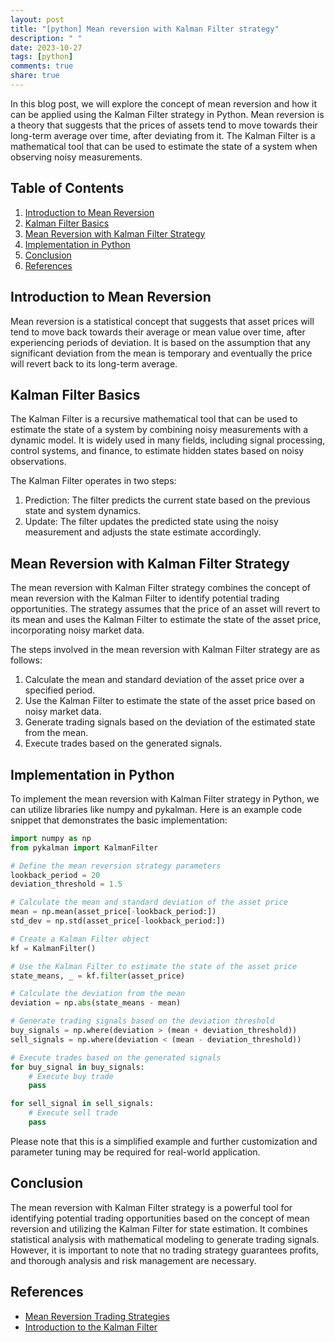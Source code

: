 ```yaml
---
layout: post
title: "[python] Mean reversion with Kalman Filter strategy"
description: " "
date: 2023-10-27
tags: [python]
comments: true
share: true
---
```


In this blog post, we will explore the concept of mean reversion and how it can be applied using the Kalman Filter strategy in Python. Mean reversion is a theory that suggests that the prices of assets tend to move towards their long-term average over time, after deviating from it. The Kalman Filter is a mathematical tool that can be used to estimate the state of a system when observing noisy measurements.

## Table of Contents
1. [Introduction to Mean Reversion](#introduction-to-mean-reversion)
2. [Kalman Filter Basics](#kalman-filter-basics)
3. [Mean Reversion with Kalman Filter Strategy](#mean-reversion-with-kalman-filter-strategy)
4. [Implementation in Python](#implementation-in-python)
5. [Conclusion](#conclusion)
6. [References](#references)

## Introduction to Mean Reversion
Mean reversion is a statistical concept that suggests that asset prices will tend to move back towards their average or mean value over time, after experiencing periods of deviation. It is based on the assumption that any significant deviation from the mean is temporary and eventually the price will revert back to its long-term average.

## Kalman Filter Basics
The Kalman Filter is a recursive mathematical tool that can be used to estimate the state of a system by combining noisy measurements with a dynamic model. It is widely used in many fields, including signal processing, control systems, and finance, to estimate hidden states based on noisy observations.

The Kalman Filter operates in two steps:
1. Prediction: The filter predicts the current state based on the previous state and system dynamics.
2. Update: The filter updates the predicted state using the noisy measurement and adjusts the state estimate accordingly.

## Mean Reversion with Kalman Filter Strategy
The mean reversion with Kalman Filter strategy combines the concept of mean reversion with the Kalman Filter to identify potential trading opportunities. The strategy assumes that the price of an asset will revert to its mean and uses the Kalman Filter to estimate the state of the asset price, incorporating noisy market data.

The steps involved in the mean reversion with Kalman Filter strategy are as follows:
1. Calculate the mean and standard deviation of the asset price over a specified period.
2. Use the Kalman Filter to estimate the state of the asset price based on noisy market data.
3. Generate trading signals based on the deviation of the estimated state from the mean.
4. Execute trades based on the generated signals.

## Implementation in Python
To implement the mean reversion with Kalman Filter strategy in Python, we can utilize libraries like numpy and pykalman. Here is an example code snippet that demonstrates the basic implementation:

```python
import numpy as np
from pykalman import KalmanFilter

# Define the mean reversion strategy parameters
lookback_period = 20
deviation_threshold = 1.5

# Calculate the mean and standard deviation of the asset price
mean = np.mean(asset_price[-lookback_period:])
std_dev = np.std(asset_price[-lookback_period:])

# Create a Kalman Filter object
kf = KalmanFilter()

# Use the Kalman Filter to estimate the state of the asset price
state_means, _ = kf.filter(asset_price)

# Calculate the deviation from the mean
deviation = np.abs(state_means - mean)

# Generate trading signals based on the deviation threshold
buy_signals = np.where(deviation > (mean + deviation_threshold))
sell_signals = np.where(deviation < (mean - deviation_threshold))

# Execute trades based on the generated signals
for buy_signal in buy_signals:
    # Execute buy trade
    pass

for sell_signal in sell_signals:
    # Execute sell trade
    pass
```

Please note that this is a simplified example and further customization and parameter tuning may be required for real-world application.

## Conclusion
The mean reversion with Kalman Filter strategy is a powerful tool for identifying potential trading opportunities based on the concept of mean reversion and utilizing the Kalman Filter for state estimation. It combines statistical analysis with mathematical modeling to generate trading signals. However, it is important to note that no trading strategy guarantees profits, and thorough analysis and risk management are necessary.

## References
- [Mean Reversion Trading Strategies](https://www.investopedia.com/articles/trading/07/mean_reversion.asp)
- [Introduction to the Kalman Filter](https://filterpy.readthedocs.io/en/latest/kalman_filter.html)